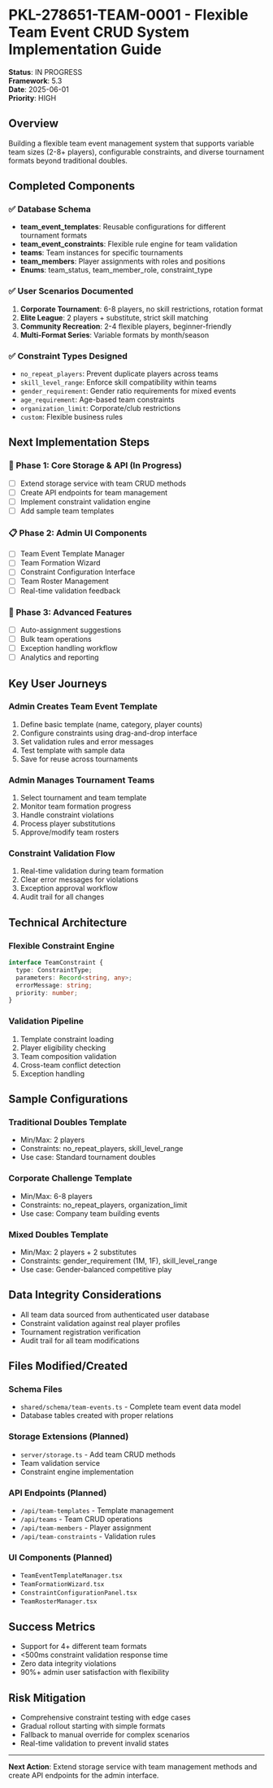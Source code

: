 # PKL-278651-TEAM-0001 - Flexible Team Event CRUD System Implementation Guide

**Status**: IN PROGRESS  
**Framework**: 5.3  
**Date**: 2025-06-01  
**Priority**: HIGH  

## Overview

Building a flexible team event management system that supports variable team sizes (2-8+ players), configurable constraints, and diverse tournament formats beyond traditional doubles.

## Completed Components

### ✅ Database Schema
- **team_event_templates**: Reusable configurations for different tournament formats
- **team_event_constraints**: Flexible rule engine for team validation  
- **teams**: Team instances for specific tournaments
- **team_members**: Player assignments with roles and positions
- **Enums**: team_status, team_member_role, constraint_type

### ✅ User Scenarios Documented
1. **Corporate Tournament**: 6-8 players, no skill restrictions, rotation format
2. **Elite League**: 2 players + substitute, strict skill matching
3. **Community Recreation**: 2-4 flexible players, beginner-friendly
4. **Multi-Format Series**: Variable formats by month/season

### ✅ Constraint Types Designed
- `no_repeat_players`: Prevent duplicate players across teams
- `skill_level_range`: Enforce skill compatibility within teams  
- `gender_requirement`: Gender ratio requirements for mixed events
- `age_requirement`: Age-based team constraints
- `organization_limit`: Corporate/club restrictions
- `custom`: Flexible business rules

## Next Implementation Steps

### 🚧 Phase 1: Core Storage & API (In Progress)
- [ ] Extend storage service with team CRUD methods
- [ ] Create API endpoints for team management
- [ ] Implement constraint validation engine
- [ ] Add sample team templates

### 📋 Phase 2: Admin UI Components  
- [ ] Team Event Template Manager
- [ ] Team Formation Wizard
- [ ] Constraint Configuration Interface
- [ ] Team Roster Management
- [ ] Real-time validation feedback

### 🎯 Phase 3: Advanced Features
- [ ] Auto-assignment suggestions
- [ ] Bulk team operations
- [ ] Exception handling workflow
- [ ] Analytics and reporting

## Key User Journeys

### Admin Creates Team Event Template
1. Define basic template (name, category, player counts)
2. Configure constraints using drag-and-drop interface
3. Set validation rules and error messages
4. Test template with sample data
5. Save for reuse across tournaments

### Admin Manages Tournament Teams
1. Select tournament and team template
2. Monitor team formation progress
3. Handle constraint violations
4. Process player substitutions
5. Approve/modify team rosters

### Constraint Validation Flow
1. Real-time validation during team formation
2. Clear error messages for violations
3. Exception approval workflow
4. Audit trail for all changes

## Technical Architecture

### Flexible Constraint Engine
```typescript
interface TeamConstraint {
  type: ConstraintType;
  parameters: Record<string, any>;
  errorMessage: string;
  priority: number;
}
```

### Validation Pipeline
1. Template constraint loading
2. Player eligibility checking  
3. Team composition validation
4. Cross-team conflict detection
5. Exception handling

## Sample Configurations

### Traditional Doubles Template
- Min/Max: 2 players
- Constraints: no_repeat_players, skill_level_range
- Use case: Standard tournament doubles

### Corporate Challenge Template  
- Min/Max: 6-8 players
- Constraints: no_repeat_players, organization_limit
- Use case: Company team building events

### Mixed Doubles Template
- Min/Max: 2 players + 2 substitutes
- Constraints: gender_requirement (1M, 1F), skill_level_range
- Use case: Gender-balanced competitive play

## Data Integrity Considerations

- All team data sourced from authenticated user database
- Constraint validation against real player profiles
- Tournament registration verification
- Audit trail for all team modifications

## Files Modified/Created

### Schema Files
- `shared/schema/team-events.ts` - Complete team event data model
- Database tables created with proper relations

### Storage Extensions (Planned)
- `server/storage.ts` - Add team CRUD methods
- Team validation service
- Constraint engine implementation

### API Endpoints (Planned)
- `/api/team-templates` - Template management
- `/api/teams` - Team CRUD operations  
- `/api/team-members` - Player assignment
- `/api/team-constraints` - Validation rules

### UI Components (Planned)
- `TeamEventTemplateManager.tsx`
- `TeamFormationWizard.tsx` 
- `ConstraintConfigurationPanel.tsx`
- `TeamRosterManager.tsx`

## Success Metrics

- Support for 4+ different team formats
- <500ms constraint validation response time
- Zero data integrity violations
- 90%+ admin user satisfaction with flexibility

## Risk Mitigation

- Comprehensive constraint testing with edge cases
- Gradual rollout starting with simple formats
- Fallback to manual override for complex scenarios
- Real-time validation to prevent invalid states

---

**Next Action**: Extend storage service with team management methods and create API endpoints for the admin interface.